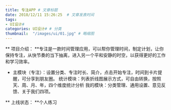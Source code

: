 ```yaml
---
title: 专注APP # 文章标题  
date: 2018/12/11 15:26:25  # 文章发表时间
tags:
- UI设计#
categories: UI设计# # 分类
thumbnail:  "/images/ui/01.jpg" # 略缩图
---
```

** 项目介绍： **专注是一款时间管理应用，可以帮你管理时间，制定计划，让你保持专注，从快节奏的当下抽离，进入另一个平和安静的时空，以获得更好的工作和学习效率。
* 主模块（专注）：设置分类、专注时长、简介，点击开始专注，时间到卡片提醒，可分享到朋友圈。
统计模块：列表折线图展示方式，可自由转换，按照天、周、月、年，四个维度统计分析
我的模块：分类管理、通用设置、意见反馈、关于我们四项。

** 上线状态： **个人练习